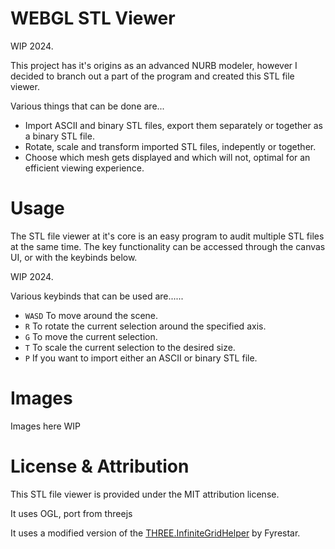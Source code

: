 # WEBGL STL Viewer

WIP 2024.

This project has it's origins as an advanced NURB modeler, however I decided to branch out a part of the program and created this STL file viewer.

Various things that can be done are...
* Import ASCII and binary STL files, export them separately or together as a binary STL file.
* Rotate, scale and transform imported STL files, indepently or together.
* Choose which mesh gets displayed and which will not, optimal for an efficient viewing experience.

# Usage
The STL file viewer at it's core is an easy program to audit multiple STL files at the same time. The key functionality can be accessed through the canvas UI, or with the keybinds below.

WIP 2024.

Various keybinds that can be used are......

- `WASD` To move around the scene.
- `R` To rotate the current selection around the specified axis.
- `G` To move the current selection.
- `T` To scale the current selection to the desired size.
- `P` If you want to import either an ASCII or binary STL file.

# Images
Images here WIP

# License & Attribution
This STL file viewer is provided under the MIT attribution license. 

It uses OGL, port from threejs

It uses a modified version of the [THREE.InfiniteGridHelper](https://github.com/Fyrestar/THREE.InfiniteGridHelper) by Fyrestar.
